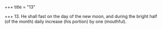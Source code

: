 +++
title = "13"

+++
13. He shall fast on the day of the new moon, and during the bright half (of the month) daily increase (his portion) by one (mouthful).
